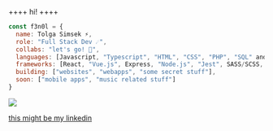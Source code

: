 ++++ hi! ++++

```javascript
const f3n0l = {
  name: Tolga Simsek ⚡️,
  role: "Full Stack Dev ☄️",
  collabs: "let's go! 💫",
  languages: [Javascript, "Typescript", "HTML", "CSS", "PHP", "SQL" and a bit of luck],
  frameworks: [React, "Vue.js", Express, "Node.js", "Jest", SASS/SCSS, "socket.io"],
  building: ["websites", "webapps", "some secret stuff"],
  soon: ["mobile apps", "music related stuff"]
}
```


<img src="https://media.tenor.com/sv1KYfbNLwcAAAAC/anime-moon.gif">


<a href="https://www.linkedin.com/in/tolga-simsek-0b0a42203/" target=”_blank”>this might be my linkedin</a>

